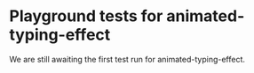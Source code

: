 # Playground tests for animated-typing-effect
We are still awaiting the first test run for animated-typing-effect.
